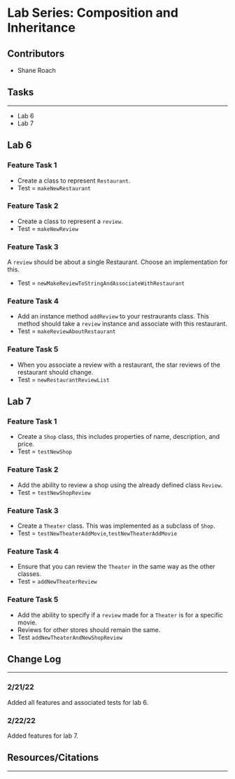 # Lab Series: Composition and Inheritance

## Contributors

- Shane Roach



## Tasks

---
- Lab 6
- Lab 7
## Lab 6 
### Feature Task 1

- Create a class to represent `Restaurant`.
- Test = `makeNewRestaurant`

### Feature Task 2

- Create a class to represent a `review`.
- Test = `makeNewReview`

### Feature Task 3

A `review` should be about a single Restaurant. Choose an implementation for this.
- Test = `newMakeReviewToStringAndAssociateWithRestaurant`

### Feature Task 4

- Add an instance method `addReview` to your restraurants class. This method should take a `review` instance and associate with this restaurant.
- Test = `makeReviewAboutRestaurant`

### Feature Task 5

- When you associate a review with a restaurant, the star reviews of the restaurant should change.
- Test = `newRestaurantReviewList`


## Lab 7

### Feature Task 1

- Create a `Shop` class, this includes properties of name, description, and price.
- Test = `testNewShop`

### Feature Task 2

- Add the ability to review a shop using the already defined class `Review`.
- Test = `testNewShopReview`

### Feature Task 3

- Create a `Theater` class. This was implemented as a subclass of `Shop`.
- Test = `testNewTheaterAddMovie`,`testNewTheaterAddMovie`

### Feature Task 4

- Ensure that you can review the `Theater` in the same way as the other classes.
- Test = `addNewTheaterReview`

### Feature Task 5

- Add the ability to specify if a `review` made for a `Theater` is for a specific movie.
- Reviews for other stores should remain the same.
- Test `addNewTheaterAndNewShopReview`


## Change Log

---

### 2/21/22

Added all features and associated tests for lab 6.

### 2/22/22

Added features for lab 7.

## Resources/Citations

--- 

